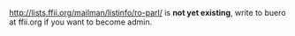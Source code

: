 <http://lists.ffii.org/mailman/listinfo/ro-parl/> is **not yet
existing**, write to buero at ffii.org if you want to become admin.
